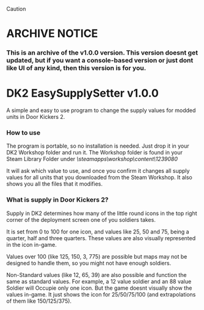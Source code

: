 > [!CAUTION]
> # ARCHIVE NOTICE
> ### This is an archive of the v1.0.0 version. This version doesnt get updated, but if you want a console-based version or just dont like UI of any kind, then this version is for you.


# DK2 EasySupplySetter v1.0.0
A simple and easy to use program to change the supply values for modded units in Door Kickers 2.

### How to use
The program is portable, so no installation is needed. Just drop it in your DK2 Workshop folder and run it.
The Workshop folder is found in your Steam Library Folder under *\steamapps\workshop\content\1239080*

It will ask which value to use, and once you confirm it changes all supply values for all units that you downloaded from the Steam Workshop.
It also shows you all the files that it modifies.

### What is supply in Door Kickers 2?
Supply in DK2 determines how many of the little round icons in the top right corner of the deployment screen one of you soldiers takes.

It is set from 0 to 100 for one icon, and values like 25, 50 and 75, being a quarter, half and three quarters. These values are also visually represented in the icon in-game.

Values over 100 (like 125, 150, 3, 775) are possible but maps may not be designed to handle them, so you might not have enough soldiers.

Non-Standard values (like 12, 65, 39) are also possible and function the same as standard values. For example, a 12 value soldier and an 88 value Soldier will Occupie only one icon. But the game doesnt visually show the values in-game. It just shows the icon for 25/50/75/100 (and extrapolations of them like 150/125/375).